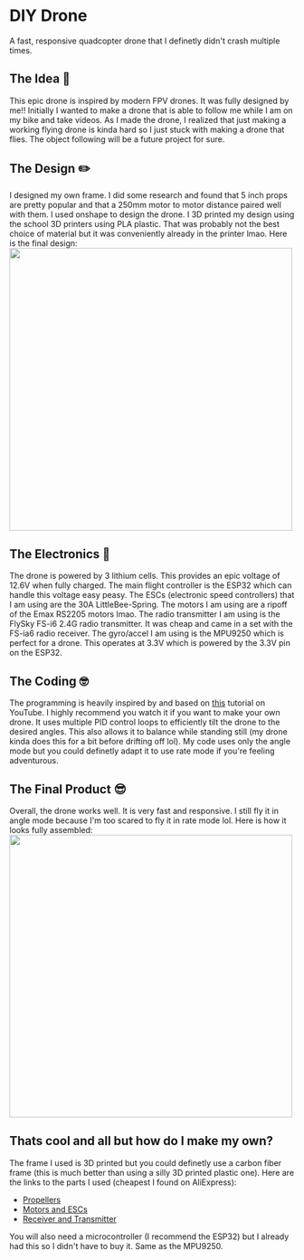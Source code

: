 # DIY Drone
A fast, responsive quadcopter drone that I definetly didn't crash multiple times.

## The Idea 🚀
This epic drone is inspired by modern FPV drones. It was fully designed by me!! Initially I wanted to make a drone that is able to follow me while I am on my bike and take videos. As I made the drone, I realized that just making a working flying drone is kinda hard so I just stuck with making a drone that flies. The object following will be a future project for sure.

## The Design ✏️
I designed my own frame. I did some research and found that 5 inch props are pretty popular and that a 250mm motor to motor distance paired well with them. I used onshape to design the drone. I 3D printed my design using the school 3D printers using PLA plastic. That was probably not the best choice of material but it was conveniently already in the printer lmao. Here is the final design:
<img src="https://github.com/user-attachments/assets/98bee412-733d-4d20-82b4-1bf1f015cf0a" width="500px">

## The Electronics 🔌
The drone is powered by 3 lithium cells. This provides an epic voltage of 12.6V when fully charged. The main flight controller is the ESP32 which can handle this voltage easy peasy. The ESCs (electronic speed controllers) that I am using are the 30A LittleBee-Spring. The motors I am using are a ripoff of the Emax RS2205 motors lmao. The radio transmitter I am using is the FlySky FS-i6 2.4G radio transmitter. It was cheap and came in a set with the FS-ia6 radio receiver. The gyro/accel I am using is the MPU9250 which is perfect for a drone. This operates at 3.3V which is powered by the 3.3V pin on the ESP32.

## The Coding 🤓
The programming is heavily inspired by and based on [this](https://www.youtube.com/watch?v=QvRxxjaLjxg&list=PLeuMA6tJBPKsAfRfFuGrEljpBow5hPVD4) tutorial on YouTube. I highly recommend you watch it if you want to make your own drone. It uses multiple PID control loops to efficiently tilt the drone to the desired angles. This also allows it to balance while standing still (my drone kinda does this for a bit before drifting off lol). My code uses only the angle mode but you could definetly adapt it to use rate mode if you're feeling adventurous.

## The Final Product 😎
Overall, the drone works well. It is very fast and responsive. I still fly it in angle mode because I'm too scared to fly it in rate mode lol. Here is how it looks fully assembled:
<img src="https://github.com/user-attachments/assets/dc8e992a-4b99-47f7-b979-f52a36c17fe6" height="500px">

## Thats cool and all but how do I make my own?
The frame I used is 3D printed but you could definetly use a carbon fiber frame (this is much better than using a silly 3D printed plastic one). Here are the links to the parts I used (cheapest I found on AliExpress):
- [Propellers](https://www.aliexpress.com/item/32677833621.html?spm=a2g0o.order_list.order_list_main.15.55c118021v8Woz)
- [Motors and ESCs](https://www.aliexpress.com/item/1005004476613305.html?spm=a2g0o.order_list.order_list_main.20.55c118021v8Woz)
- [Receiver and Transmitter](https://www.aliexpress.com/item/1005005438498617.html?spm=a2g0o.order_list.order_list_main.25.55c118021v8Woz)

You will also need a microcontroller (I recommend the ESP32) but I already had this so I didn't have to buy it. Same as the MPU9250.
